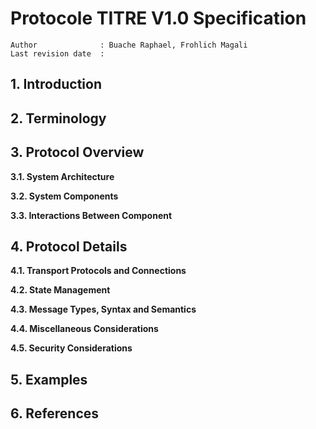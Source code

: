 # Protocole TITRE V1.0 Specification #
    
    Author				: Buache Raphael, Frohlich Magali
    Last revision date	:

## 1. Introduction ##

## 2. Terminology ##

## 3. Protocol Overview ##

**3.1. System Architecture**

**3.2. System Components**

**3.3. Interactions Between Component**

## 4. Protocol Details ##

**4.1. Transport Protocols and Connections**

**4.2. State Management**

**4.3. Message Types, Syntax and Semantics**

**4.4. Miscellaneous Considerations**

**4.5. Security Considerations**

## 5. Examples ##

## 6. References ##